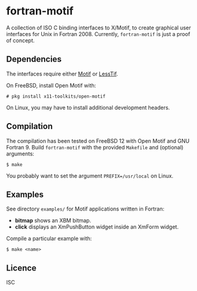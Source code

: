 # fortran-motif
A collection of ISO C binding interfaces to X/Motif, to create graphical user
interfaces for Unix in Fortran 2008. Currently, `fortran-motif` is just a proof
of concept.

## Dependencies
The interfaces require either [Motif](https://en.wikipedia.org/wiki/Motif_(software))
or [LessTif](https://en.wikipedia.org/wiki/LessTif).

On FreeBSD, install Open Motif with:

```
# pkg install x11-toolkits/open-motif
```

On Linux, you may have to install additional development headers.

## Compilation
The compilation has been tested on FreeBSD 12 with Open Motif and GNU Fortran 9.
Build `fortran-motif` with the provided `Makefile` and (optional) arguments:

```
$ make
```

You probably want to set the argument `PREFIX=/usr/local` on Linux.

## Examples
See directory `examples/` for Motif applications written in Fortran:

* **bitmap** shows an XBM bitmap.
* **click** displays an XmPushButton widget inside an XmForm widget.

Compile a particular example with:

```
$ make <name>
```

## Licence
ISC
